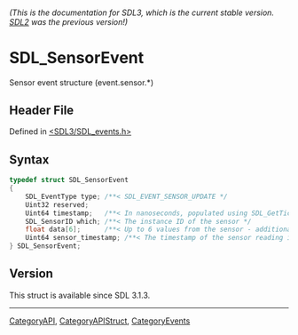 ###### (This is the documentation for SDL3, which is the current stable version. [SDL2](https://wiki.libsdl.org/SDL2/) was the previous version!)
# SDL_SensorEvent

Sensor event structure (event.sensor.*)

## Header File

Defined in [<SDL3/SDL_events.h>](https://github.com/libsdl-org/SDL/blob/main/include/SDL3/SDL_events.h)

## Syntax

```c
typedef struct SDL_SensorEvent
{
    SDL_EventType type; /**< SDL_EVENT_SENSOR_UPDATE */
    Uint32 reserved;
    Uint64 timestamp;   /**< In nanoseconds, populated using SDL_GetTicksNS() */
    SDL_SensorID which; /**< The instance ID of the sensor */
    float data[6];      /**< Up to 6 values from the sensor - additional values can be queried using SDL_GetSensorData() */
    Uint64 sensor_timestamp; /**< The timestamp of the sensor reading in nanoseconds, not necessarily synchronized with the system clock */
} SDL_SensorEvent;
```

## Version

This struct is available since SDL 3.1.3.

----
[CategoryAPI](CategoryAPI), [CategoryAPIStruct](CategoryAPIStruct), [CategoryEvents](CategoryEvents)

